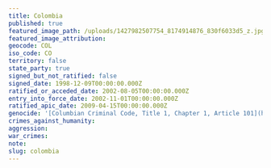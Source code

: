 ```yaml
---
title: Colombia
published: true
featured_image_path: /uploads/1427982507754_8174914876_830f6033d5_z.jpg
featured_image_attribution:
geocode: COL
iso_code: CO
territory: false
state_party: true
signed_but_not_ratified: false
signed_date: 1998-12-09T00:00:00.000Z
ratified_or_acceded_date: 2002-08-05T00:00:00.000Z
entry_into_force_date: 2002-11-01T00:00:00.000Z
ratified_apic_date: 2009-04-15T00:00:00.000Z
genocide: '[Columbian Criminal Code, Title 1, Chapter 1, Article 101](https://iccdb.hrlc.net/data/doc/252/)'
crimes_against_humanity:
aggression:
war_crimes:
note:
slug: colombia
---
```



